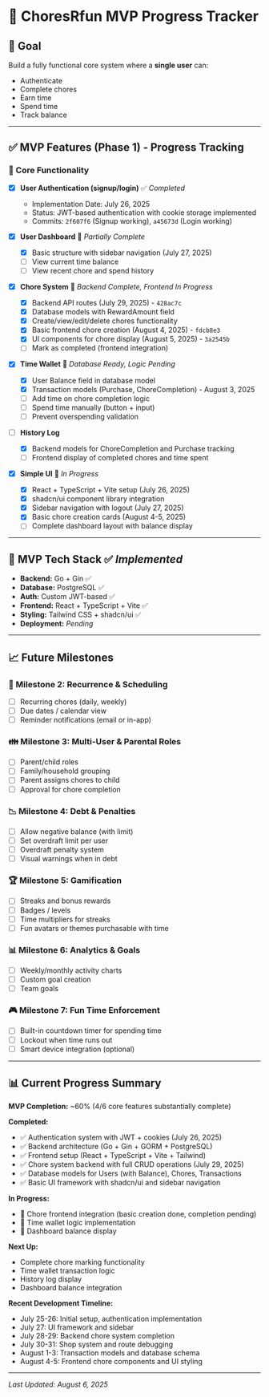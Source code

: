 # 🚀 ChoresRfun MVP Progress Tracker

## 🎯 Goal

Build a fully functional core system where a **single user** can:

- Authenticate
- Complete chores
- Earn time
- Spend time
- Track balance

---

## ✅ MVP Features (Phase 1) - Progress Tracking

### 🧱 Core Functionality

- [x] **User Authentication (signup/login)** ✅ *Completed*
  - Implementation Date: July 26, 2025
  - Status: JWT-based authentication with cookie storage implemented
  - Commits: `2f607f6` (Signup working), `a45673d` (Login working)
  
- [x] **User Dashboard** 🔄 *Partially Complete*
  - [x] Basic structure with sidebar navigation (July 27, 2025)
  - [ ] View current time balance
  - [ ] View recent chore and spend history
  
- [x] **Chore System** 🔄 *Backend Complete, Frontend In Progress*
  - [x] Backend API routes (July 29, 2025) - `428ac7c`
  - [x] Database models with RewardAmount field
  - [x] Create/view/edit/delete chores functionality
  - [x] Basic frontend chore creation (August 4, 2025) - `fdcb8e3`
  - [x] UI components for chore display (August 5, 2025) - `3a2545b`
  - [ ] Mark as completed (frontend integration)
  
- [x] **Time Wallet** 🔄 *Database Ready, Logic Pending*
  - [x] User Balance field in database model
  - [x] Transaction models (Purchase, ChoreCompletion) - August 3, 2025
  - [ ] Add time on chore completion logic
  - [ ] Spend time manually (button + input)
  - [ ] Prevent overspending validation
  
- [ ] **History Log**
  - [x] Backend models for ChoreCompletion and Purchase tracking
  - [ ] Frontend display of completed chores and time spent
  
- [x] **Simple UI** 🔄 *In Progress*
  - [x] React + TypeScript + Vite setup (July 26, 2025)
  - [x] shadcn/ui component library integration
  - [x] Sidebar navigation with logout (July 27, 2025)
  - [x] Basic chore creation cards (August 4-5, 2025)
  - [ ] Complete dashboard layout with balance display

---

## 🧪 MVP Tech Stack ✅ *Implemented*

- **Backend:** Go + Gin ✅
- **Database:** PostgreSQL ✅
- **Auth:** Custom JWT-based ✅
- **Frontend:** React + TypeScript + Vite ✅
- **Styling:** Tailwind CSS + shadcn/ui ✅
- **Deployment:** *Pending*

---

## 📈 Future Milestones

### 🔁 Milestone 2: Recurrence & Scheduling
- [ ] Recurring chores (daily, weekly)
- [ ] Due dates / calendar view
- [ ] Reminder notifications (email or in-app)

### 👪 Milestone 3: Multi-User & Parental Roles
- [ ] Parent/child roles
- [ ] Family/household grouping
- [ ] Parent assigns chores to child
- [ ] Approval for chore completion

### 📉 Milestone 4: Debt & Penalties
- [ ] Allow negative balance (with limit)
- [ ] Set overdraft limit per user
- [ ] Overdraft penalty system
- [ ] Visual warnings when in debt

### 🏆 Milestone 5: Gamification
- [ ] Streaks and bonus rewards
- [ ] Badges / levels
- [ ] Time multipliers for streaks
- [ ] Fun avatars or themes purchasable with time

### 📊 Milestone 6: Analytics & Goals
- [ ] Weekly/monthly activity charts
- [ ] Custom goal creation
- [ ] Team goals

### 🎮 Milestone 7: Fun Time Enforcement
- [ ] Built-in countdown timer for spending time
- [ ] Lockout when time runs out
- [ ] Smart device integration (optional)

---

## 📊 Current Progress Summary

**MVP Completion:** ~60% (4/6 core features substantially complete)

**Completed:**
- ✅ Authentication system with JWT + cookies (July 26, 2025)
- ✅ Backend architecture (Go + Gin + GORM + PostgreSQL)
- ✅ Frontend setup (React + TypeScript + Vite + Tailwind)
- ✅ Chore system backend with full CRUD operations (July 29, 2025)
- ✅ Database models for Users (with Balance), Chores, Transactions
- ✅ Basic UI framework with shadcn/ui and sidebar navigation

**In Progress:**
- 🔄 Chore frontend integration (basic creation done, completion pending)
- 🔄 Time wallet logic implementation
- 🔄 Dashboard balance display

**Next Up:**
- Complete chore marking functionality
- Time wallet transaction logic
- History log display
- Dashboard balance integration

**Recent Development Timeline:**
- July 25-26: Initial setup, authentication implementation
- July 27: UI framework and sidebar
- July 28-29: Backend chore system completion  
- July 30-31: Shop system and route debugging
- August 1-3: Transaction models and database schema
- August 4-5: Frontend chore components and UI styling

---

*Last Updated: August 6, 2025*